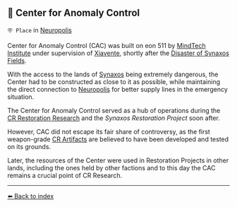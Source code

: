 ## 🏢 Center for Anomaly Control

`🪧 Place` in [Neuropolis](../refs/neuropolis.md)

Center for Anomaly Control (CAC) was built on eon 511 by [MindTech Institute](../refs/mindtech_institute.md) under supervision of [Xiavente](../refs/xiavente.md), shortly after the [Disaster of Synaxos Fields](../timeline/eon0508.md).

With the access to the lands of [Synaxos](../refs/synaxos_fields.md) being extremely dangerous, the Center had to be constructed as close to it as possible, while maintaining the direct connection to [Neuropolis](../refs/neuropolis.md) for better supply lines in the emergency situation.

The Center for Anomaly Control served as a hub of operations during the [CR Restoration Research](../refs/cr_restoration_project.md) and the _Synaxos Restoration Project_ soon after.

However, CAC did not escape its fair share of controversy, as the first weapon-grade [CR Artifacts](../refs/cr_artefacts.md) are believed to have been developed and tested on its grounds.

Later, the resources of the Center were used in Restoration Projects in other lands, including the ones held by other factions and to this day the CAC remains a crucial point of CR Research.


----------
[⬅️ Back to index](../refs/index.md)